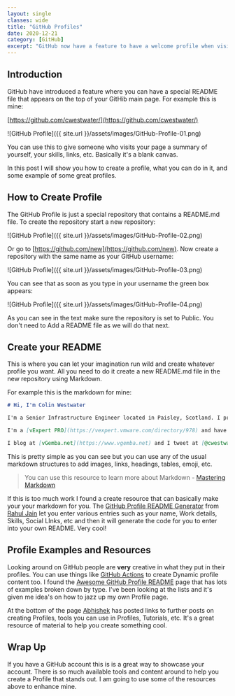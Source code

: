 ```yaml
---
layout: single
classes: wide
title: "GitHub Profiles"
date: 2020-12-21
category: [GitHub]
excerpt: "GitHub now have a feature to have a welcome profile when visiting your GitHub profile"
---
```

## Introduction

GitHub have introduced a feature where you can have a special README file that appears on the top of your GitHib main page. For example this is mine:

[https://github.com/cwestwater/](https://github.com/cwestwater/)

![GitHub Profile]({{ site.url }}/assets/images/GitHub-Profile-01.png)

You can use this to give someone who visits your page a summary of yourself, your skills, links, etc. Basically it's a blank canvas.

In this post I will show you how to create a profile, what you can do in it, and some example of some great profiles.

## How to Create Profile

The GitHub Profile is just a special repository that contains a README.md file. To create the repository start a new repository:

![GitHub Profile]({{ site.url }}/assets/images/GitHub-Profile-02.png)

Or go to [https://github.com/new](https://github.com/new).  Now create a repository with the same name as your GitHub username:

![GitHub Profile]({{ site.url }}/assets/images/GitHub-Profile-03.png)

You can see that as soon as you type in your username the green box appears:

![GitHub Profile]({{ site.url }}/assets/images/GitHub-Profile-04.png)

As you can see in the text make sure the repository is set to Public. You don't need to Add a README file as we will do that next.

## Create your README

This is where you can let your imagination run wild and create whatever profile you want.  All you need to do it create a new README.md file in the new repository using Markdown.

For example this is the markdown for mine:

~~~ markdown
# Hi, I'm Colin Westwater

I'm a Senior Infrastructure Engineer located in Paisley, Scotland. I primarily look after the VMware and Windows infrastructure where I work.

I'm a [vExpert PRO](https://vexpert.vmware.com/directory/978) and have various certifications in VMware and Microsoft technologies.

I blog at [vGemba.net](https://www.vgemba.net) and I tweet at [@cwestwater](https://twitter.com/cwestwater)
~~~

This is pretty simple as you can see but you can use any of the usual markdown structures to add images, links, headings, tables, emoji, etc.

> You can use this resource to learn more about Markdown - [Mastering Markdown](https://guides.github.com/features/mastering-markdown/)

If this is too much work I found a create resource that can basically make your your markdown for you.  The [GitHub Profile README Generator](https://rahuldkjain.github.io/gh-profile-readme-generator/) from [Rahul Jain](https://twitter.com/rahuldkjain) let you enter various entries such as your name, Work details, Skills, Social LInks, etc and then it will generate the code for you to enter into your own README. Very cool!

## Profile Examples and Resources

Looking around on GitHub people are **very** creative in what they put in their profiles. You can use things like [GitHub Actions](https://github.com/features/actions) to create Dynamic profile content too. I found the [Awesome GitHub Profile README](https://github.com/abhisheknaiidu/awesome-github-profile-readme#github-actions-) page that has lots of examples broken down by type. I've been looking at the lists and it's given me idea's on how to jazz up my own Profile page.

At the bottom of the page [Abhishek](https://twitter.com/abhisheknaiidu) has posted links to further posts on creating Profiles, tools you can use in Profiles, Tutorials, etc. It's a great resource of material to help you create something cool.

## Wrap Up

If you have a GitHub account this is is a great way to showcase your account. There is so much available tools and content around to help you create a Profile that stands out. I am going to use some of the resources above to enhance mine.
